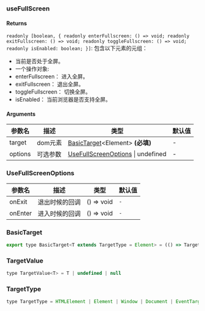 ### useFullScreen

#### Returns

`readonly [boolean, { readonly enterFullscreen: () => void; readonly exitFullscreen: () => void; readonly toggleFullscreen: () => void; readonly isEnabled: boolean; }]`: 包含以下元素的元组：

- 当前是否处于全屏。
- 一个操作对象:
- enterFullscreen： 进入全屏。
- exitFullscreen： 退出全屏。
- toggleFullscreen： 切换全屏。
- isEnabled： 当前浏览器是否支持全屏。

#### Arguments

| 参数名  | 描述     | 类型                                                       | 默认值 |
| ------- | -------- | ---------------------------------------------------------- | ------ |
| target  | dom元素  | [BasicTarget](#BasicTarget)&lt;Element&gt; **(必填)**      | -      |
| options | 可选参数 | [UseFullScreenOptions](#UseFullScreenOptions) \| undefined | -      |

### UseFullScreenOptions

| 参数名  | 描述           | 类型       | 默认值 |
| ------- | -------------- | ---------- | ------ |
| onExit  | 退出时候的回调 | () => void | `-`    |
| onEnter | 进入时候的回调 | () => void | `-`    |

### BasicTarget

```js
export type BasicTarget<T extends TargetType = Element> = (() => TargetValue<T>) | TargetValue<T> | MutableRefObject<TargetValue<T>>
```

### TargetValue

```js
type TargetValue<T> = T | undefined | null
```

### TargetType

```js
type TargetType = HTMLElement | Element | Window | Document | EventTarget
```
